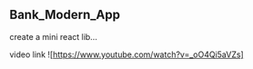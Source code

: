 ## Bank_Modern_App
create a mini react lib...

video link ![https://www.youtube.com/watch?v=_oO4Qi5aVZs]